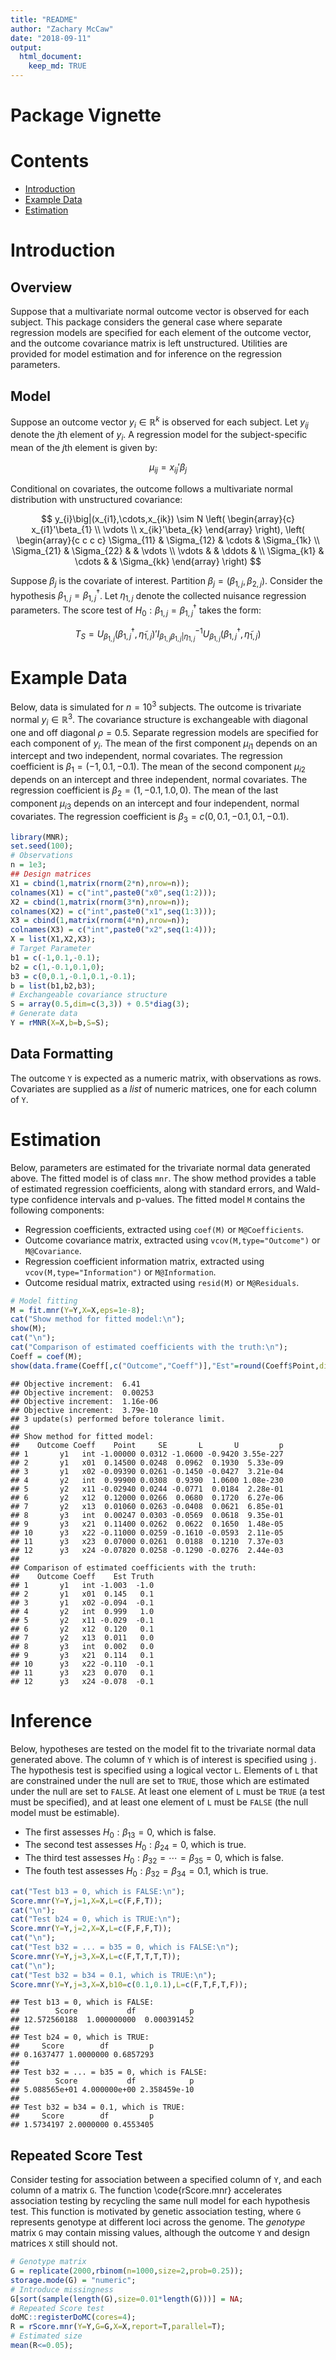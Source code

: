 ```yaml
---
title: "README"
author: "Zachary McCaw"
date: "2018-09-11"
output: 
  html_document: 
    keep_md: TRUE
--- 
```


# Package Vignette




# Contents

* [Introduction](#introduction)
* [Example Data](#example-data)
* [Estimation](#estimation)

# Introduction

## Overview

Suppose that a multivariate normal outcome vector is observed for each subject. This package considers the general case where separate regression models are specified for each element of the outcome vector, and the outcome covariance matrix is left unstructured. Utilities are provided for model estimation and for inference on the regression parameters. 

## Model

Suppose an outcome vector $y_{i}\in\mathbb{R}^{k}$ is observed for each subject. Let $y_{ij}$ denote the $j$th element of $y_{i}$. A regression model for the subject-specific mean of the $j$th element is given by:

$$
\mu_{ij} = x_{ij}'\beta_{j}
$$

Conditional on covariates, the outcome follows a multivariate normal distribution with unstructured covariance:

$$
y_{i}\big|(x_{i1},\cdots,x_{ik}) \sim N \left(
\begin{array}{c}
x_{i1}'\beta_{1} \\
\vdots \\
x_{ik}'\beta_{k}
\end{array}
\right), \left(
\begin{array}{c c c c}
\Sigma_{11} & \Sigma_{12} & \cdots & \Sigma_{1k} \\
\Sigma_{21} & \Sigma_{22} & & \vdots \\
\vdots & & \ddots & \\
\Sigma_{k1} & \cdots & & \Sigma_{kk}
\end{array}
\right)
$$

Suppose $\beta_{j}$ is the covariate of interest. Partition $\beta_{j}=(\beta_{1,j},\beta_{2,j})$. Consider the hypothesis $\beta_{1,j} = \beta_{1,j}^{\dagger}$. Let $\eta_{1,j}$ denote the collected nuisance regression parameters. The score test of $H_{0}:\beta_{1,j} = \beta_{1,j}^{\dagger}$ takes the form:

$$
T_{S} = U_{\beta_{1,j}}(\beta_{1,j}^{\dagger},\tilde{\eta}_{1,j})'I_{\beta_{1,j}\beta_{1,j}\big|\eta_{1,j}}^{-1}
U_{\beta_{1,j}}(\beta_{1,j}^{\dagger},\tilde{\eta}_{1,j})
$$

# Example Data

Below, data is simulated for $n=10^{3}$ subjects. The outcome is trivariate normal $y_{i}\in\mathbb{R}^{3}$. The covariance structure is exchangeable with diagonal one and off diagonal $\rho=0.5$. Separate regression models are specified for each component of $y_{i}$. The mean of the first component $\mu_{i1}$ depends on an intercept and two independent, normal covariates. The regression coefficient is $\beta_{1} = (-1,0.1,-0.1)$. The mean of the second component $\mu_{i2}$ depends on an intercept and three independent, normal covariates. The regression coefficient is $\beta_{2} = (1,-0.1,1.0,0)$. The mean of the last component $\mu_{i3}$ depends on an intercept and four independent, normal covariates. The regression coefficient is $\beta_{3} = c(0,0.1,-0.1,0.1,-0.1)$.


```r
library(MNR);
set.seed(100);
# Observations
n = 1e3;
## Design matrices
X1 = cbind(1,matrix(rnorm(2*n),nrow=n));
colnames(X1) = c("int",paste0("x0",seq(1:2)));
X2 = cbind(1,matrix(rnorm(3*n),nrow=n));
colnames(X2) = c("int",paste0("x1",seq(1:3)));
X3 = cbind(1,matrix(rnorm(4*n),nrow=n));
colnames(X3) = c("int",paste0("x2",seq(1:4)));
X = list(X1,X2,X3);
# Target Parameter
b1 = c(-1,0.1,-0.1);
b2 = c(1,-0.1,0.1,0);
b3 = c(0,0.1,-0.1,0.1,-0.1);
b = list(b1,b2,b3);
# Exchangeable covariance structure
S = array(0.5,dim=c(3,3)) + 0.5*diag(3);
# Generate data
Y = rMNR(X=X,b=b,S=S);
```

## Data Formatting

The outcome `Y` is expected as a numeric matrix, with observations as rows. Covariates are supplied as a *list* of numeric matrices, one for each column of `Y`. 

# Estimation

Below, parameters are estimated for the trivariate normal data generated above. The fitted model is of class `mnr`. The show method provides a table of estimated regression coefficients, along with standard errors, and Wald-type confidence intervals and p-values. The fitted model `M` contains the following components:

* Regression coefficients, extracted using `coef(M)` or `M@Coefficients`.
* Outcome covariance matrix, extracted using `vcov(M,type="Outcome")` or `M@Covariance`.
* Regression coefficient information matrix, extracted using `vcov(M,type="Information")` or `M@Information`.
* Outcome residual matrix, extracted using `resid(M)` or `M@Residuals`. 


```r
# Model fitting
M = fit.mnr(Y=Y,X=X,eps=1e-8);
cat("Show method for fitted model:\n");
show(M);
cat("\n");
cat("Comparison of estimated coefficients with the truth:\n");
Coeff = coef(M);
show(data.frame(Coeff[,c("Outcome","Coeff")],"Est"=round(Coeff$Point,digits=3),"Truth"=unlist(b)));
```

```
## Objective increment:  6.41 
## Objective increment:  0.00253 
## Objective increment:  1.16e-06 
## Objective increment:  3.79e-10 
## 3 update(s) performed before tolerance limit.
## 
## Show method for fitted model:
##    Outcome Coeff    Point     SE       L       U         p
## 1       y1   int -1.00000 0.0312 -1.0600 -0.9420 3.55e-227
## 2       y1   x01  0.14500 0.0248  0.0962  0.1930  5.33e-09
## 3       y1   x02 -0.09390 0.0261 -0.1450 -0.0427  3.21e-04
## 4       y2   int  0.99900 0.0308  0.9390  1.0600 1.08e-230
## 5       y2   x11 -0.02940 0.0244 -0.0771  0.0184  2.28e-01
## 6       y2   x12  0.12000 0.0266  0.0680  0.1720  6.27e-06
## 7       y2   x13  0.01060 0.0263 -0.0408  0.0621  6.85e-01
## 8       y3   int  0.00247 0.0303 -0.0569  0.0618  9.35e-01
## 9       y3   x21  0.11400 0.0262  0.0622  0.1650  1.48e-05
## 10      y3   x22 -0.11000 0.0259 -0.1610 -0.0593  2.11e-05
## 11      y3   x23  0.07000 0.0261  0.0188  0.1210  7.37e-03
## 12      y3   x24 -0.07820 0.0258 -0.1290 -0.0276  2.44e-03
## 
## Comparison of estimated coefficients with the truth:
##    Outcome Coeff    Est Truth
## 1       y1   int -1.003  -1.0
## 2       y1   x01  0.145   0.1
## 3       y1   x02 -0.094  -0.1
## 4       y2   int  0.999   1.0
## 5       y2   x11 -0.029  -0.1
## 6       y2   x12  0.120   0.1
## 7       y2   x13  0.011   0.0
## 8       y3   int  0.002   0.0
## 9       y3   x21  0.114   0.1
## 10      y3   x22 -0.110  -0.1
## 11      y3   x23  0.070   0.1
## 12      y3   x24 -0.078  -0.1
```

# Inference

Below, hypotheses are tested on the model fit to the trivariate normal data generated above. The column of `Y` which is of interest is specified using `j`. The hypothesis test is specified using a logical vector `L`. Elements of `L` that are constrained under the null are set to `TRUE`, those which are estimated under the null are set to `FALSE`. At least one element of `L` must be `TRUE` (a test must be specified), and at least one element of `L` must be `FALSE` (the null model must be estimable). 

* The first assesses $H_{0}:\beta_{13}=0$, which is false. 
* The second test assesses $H_{0}:\beta_{24}=0$, which is true. 
* The third test assesses $H_{0}:\beta_{32} = \cdots = \beta_{35} = 0$, which is false. 
* The fouth test assesses $H_{0}:\beta_{32} = \beta_{34} = 0.1$, which is true. 


```r
cat("Test b13 = 0, which is FALSE:\n");
Score.mnr(Y=Y,j=1,X=X,L=c(F,F,T));
cat("\n");
cat("Test b24 = 0, which is TRUE:\n");
Score.mnr(Y=Y,j=2,X=X,L=c(F,F,F,T));
cat("\n");
cat("Test b32 = ... = b35 = 0, which is FALSE:\n");
Score.mnr(Y=Y,j=3,X=X,L=c(F,T,T,T,T));
cat("\n");
cat("Test b32 = b34 = 0.1, which is TRUE:\n");
Score.mnr(Y=Y,j=3,X=X,b10=c(0.1,0.1),L=c(F,T,F,T,F));
```

```
## Test b13 = 0, which is FALSE:
##        Score           df            p 
## 12.572560188  1.000000000  0.000391452 
## 
## Test b24 = 0, which is TRUE:
##     Score        df         p 
## 0.1637477 1.0000000 0.6857293 
## 
## Test b32 = ... = b35 = 0, which is FALSE:
##        Score           df            p 
## 5.088565e+01 4.000000e+00 2.358459e-10 
## 
## Test b32 = b34 = 0.1, which is TRUE:
##     Score        df         p 
## 1.5734197 2.0000000 0.4553405
```

## Repeated Score Test

Consider testing for association between a specified column of `Y`, and each column of a matrix `G`. The function \code{rScore.mnr} accelerates association testing by recycling the same null model for each hypothesis test. This function is motivated by genetic association testing, where `G` represents genotype at different loci across the genome. The *genotype* matrix `G` may contain missing values, although the outcome `Y` and design matrices `X` still should not. 


```r
# Genotype matrix
G = replicate(2000,rbinom(n=1000,size=2,prob=0.25));
storage.mode(G) = "numeric";
# Introduce missingness
G[sort(sample(length(G),size=0.01*length(G)))] = NA;
# Repeated Score test
doMC::registerDoMC(cores=4);
R = rScore.mnr(Y=Y,G=G,X=X,report=T,parallel=T);
# Estimated size
mean(R<=0.05);
```


